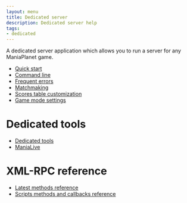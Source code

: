 ```yaml
---
layout: menu
title: Dedicated server
description: Dedicated server help
tags: 
- dedicated
---
```


A dedicated server application which allows you to run a server for any ManiaPlanet game.

* [Quick start](basic.html)
* [Command line](command-line.html)
* [Frequent errors](frequent-errors.html)
* [Matchmaking](matchmaking.html)
* [Scores table customization](customize-scores-table.html)
* [Game mode settings](settings-list.html)

# Dedicated tools

* [Dedicated tools](tools/index.html)
* [ManiaLive](tools/manialive.html)

<!--# ManiaLive

* [Start a lobby (deprecated)](start-a-combo-lobby)-->

# XML-RPC reference

* [Latest methods reference](xmlrpc/methods/latest.html)
* [Scripts methods and callbacks reference](xmlrpc/xml-rpc-scripts.html)
